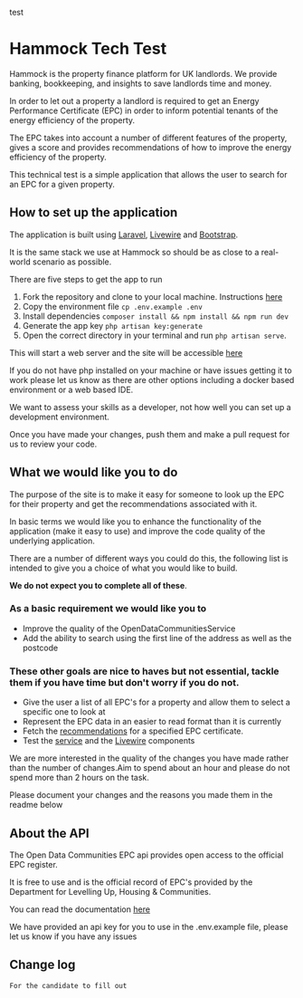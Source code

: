 test 
# Hammock Tech Test

Hammock is the property finance platform for UK landlords. We provide banking, bookkeeping, and insights to save landlords time and money.

In order to let out a property a landlord is required to get an Energy Performance Certificate (EPC) in order to inform potential tenants of the energy efficiency of the property. 

The EPC takes into account a number of different features of the property, gives a score and provides recommendations of how to improve the energy efficiency of the property.

This technical test is a simple application that allows the user to search for an EPC for a given property.

## How to set up the application

The application is built using [Laravel](https://laravel.com/docs/9.x), [Livewire](https://laravel-livewire.com/) and [Bootstrap](https://getbootstrap.com/docs/4.0/getting-started/introduction/).

It is the same stack we use at Hammock so should be as close to a real-world scenario as possible.

There are five steps to get the app to run

1. Fork the repository and clone to your local machine. Instructions [here](https://docs.github.com/en/github-ae@latest/get-started/quickstart/fork-a-repo#forking-a-repository)
2. Copy the environment file `cp .env.example .env`
3. Install dependencies `composer install && npm install && npm run dev`
4. Generate the app key `php artisan key:generate`
5. Open the correct directory in your terminal and run `php artisan serve`.

This will start a web server and the site will be accessible [here](http://localhost:8000/)

If you do not have php installed on your machine or have issues getting it to work please let us know as there are other options including a docker based environment or a web based IDE.

We want to assess your skills as a developer, not how well you can set up a development environment.

Once you have made your changes, push them and make a pull request for us to review your code.

## What we would like you to do

The purpose of the site is to make it easy for someone to look up the EPC for their property and get the recommendations associated with it.

In basic terms we would like you to enhance the functionality of the application (make it easy to use) and improve the code quality of the underlying application.

There are a number of different ways you could do this, the following list is intended to give you a choice of what you would like to build. 

**We do not expect you to complete all of these**. 

### As a basic requirement we would like you to

- Improve the quality of the OpenDataCommunitiesService
- Add the ability to search using the first line of the address as well as the postcode

### These other goals are nice to haves but not essential, tackle them if you have time but don't worry if you do not.

- Give the user a list of all EPC's for a property and allow them to select a specific one to look at
- Represent the EPC data in an easier to read format than it is currently
- Fetch the [recommendations](https://epc.opendatacommunities.org/docs/api/domestic#domestic-recommendations) for a specified EPC certificate.
- Test the [service](https://laravel.com/docs/9.x/testing) and the [Livewire](https://laravel-livewire.com/docs/2.x/testing) components 
  
We are more interested in the quality of the changes you have made rather than the number of changes.Aim to spend about an hour and please do not spend more than 2 hours on the task.

Please document your changes and the reasons you made them in the readme below

## About the API
The Open Data Communities EPC api provides open access to the official EPC register. 

It is free to use and is the official record of EPC's provided by the Department for Levelling Up, Housing & Communities. 

You can read the documentation [here](https://epc.opendatacommunities.org/docs/api) 

We have provided an api key for you to use in the .env.example file, please let us know if you have any issues

## Change log

`For the candidate to fill out`
